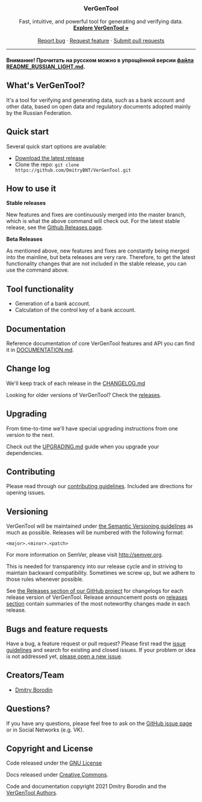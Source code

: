<h3 align="center">VerGenTool</h3>

<p align="center">
  Fast, intuitive, and powerful tool for generating and verifying data.
  <br>
  <a href="https://github.com/DmitryBNT/VerGenTool#whats-vergentool"><strong>Explore VerGenTool »</strong></a>
  <br>
  <br>
  <a href="https://github.com/DmitryBNT/VerGenTool/issues">Report bug</a>
  ·
  <a href="https://github.com/DmitryBNT/VerGenTool/issues">Request feature</a>
  ·
  <a href="https://github.com/DmitryBNT/VerGenTool/pulls">Submit pull requests</a>
</p>

---

#### Внимание! Прочитать на русском можно в упрощённой версии [файла README_RUSSIAN_LIGHT.md](./README_RUSSIAN_LIGHT.md).

## What's VerGenTool?
It's a tool for verifying and generating data, such as a bank account and other data, based on open data and regulatory documents adopted mainly by the Russian Federation.

## Quick start

Several quick start options are available:

- [Download the latest release](https://github.com/DmitryBNT/VerGenTool/releases)
- Clone the repo: `git clone https://github.com/DmitryBNT/VerGenTool.git`

## How to use it

**Stable releases**

New features and fixes are continuously merged into the master branch, which is what the above command will check out.
For the latest stable release, see the [Github Releases page](https://github.com/DmitryBNT/VerGenTool/releases).

**Beta Releases**

As mentioned above, new features and fixes are constantly being merged into the mainline, but beta releases are very rare.
Therefore, to get the latest functionality changes that are not included in the stable release, you can use the command above.

## Tool functionality

- Generation of a bank account.
- Calculation of the control key of a bank account.

## Documentation

Reference documentation of core VerGenTool features and API you can find it in [DOCUMENTATION.md](./DOCUMENTATION.md).

## Change log

We'll keep track of each release in the [CHANGELOG.md](./CHANGELOG.md)

Looking for older versions of VerGenTool? Check the [releases](https://github.com/DmitryBNT/VerGenTool/releases).

## Upgrading

From time-to-time we'll have special upgrading instructions from one version to the next.

Check out the [UPGRADING.md](./UPGRADING.md) guide when you upgrade your dependencies.

## Contributing

Please read through our [contributing guidelines](./CONTRIBUTING.md).
Included are directions for opening issues.

## Versioning

VerGenTool will be maintained under [the Semantic Versioning guidelines](https://semver.org/) as much as possible.
Releases will be numbered with the following format:

`<major>.<minor>.<patch>`

For more information on SemVer, please visit http://semver.org.

This is needed for transparency into our release cycle and in striving to maintain backward compatibility. Sometimes we screw up, but we adhere to those rules whenever possible.

See [the Releases section of our GitHub project](https://github.com/DmitryBNT/VerGenTool/releases) for changelogs for each release version of VerGenTool.
Release announcement posts on [releases section](https://github.com/DmitryBNT/VerGenTool/releases) contain summaries of the most noteworthy changes made in each release.

## Bugs and feature requests

Have a bug, a feature request or pull request? Please first read the [issue guidelines](./CONTRIBUTING.md) and search for existing and closed issues.
If your problem or idea is not addressed yet, [please open a new issue](https://github.com/DmitryBNT/VerGenTool/issues/new).

## Creators/Team

* [Dmitry Borodin](https://github.com/DmitryBNT)

## Questions?

If you have any questions, please feel free to ask on the
[GitHub issue page](https://github.com/DmitryBNT/VerGenTool/issues/new) or in Social Networks (e.g. VK).

## Copyright and License

Code released under the [GNU License](LICENSE)

Docs released under [Creative Commons](https://creativecommons.org/licenses/by/3.0/).

Code and documentation copyright 2021 Dmitry Borodin and the [VerGenTool Authors](https://github.com/DmitryBNT/VerGenTool/graphs/contributors).